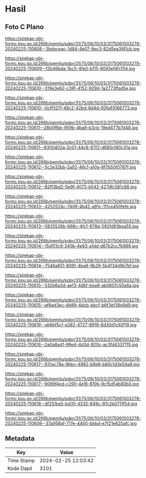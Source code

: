 # Hasil

## Foto C Plano

https://sirekap-obj-formc.kpu.go.id/266b/pemilu/pdpr/31/75/06/10/03/3175061003278-20240225-110608--3bdeceac-1d84-4e07-9ec3-82d5ea3f41cb.jpg

https://sirekap-obj-formc.kpu.go.id/266b/pemilu/pdpr/31/75/06/10/03/3175061003278-20240225-110609--f2b46bda-1bc5-4fe0-b115-9093ef4fcf54.jpg

https://sirekap-obj-formc.kpu.go.id/266b/pemilu/pdpr/31/75/06/10/03/3175061003278-20240225-110610--319e3e62-c39f-4152-929d-1a2773ffad5e.jpg

https://sirekap-obj-formc.kpu.go.id/266b/pemilu/pdpr/31/75/06/10/03/3175061003278-20240225-110610--0cff3211-48c2-42bd-8d4d-00fa61066773.jpg

https://sirekap-obj-formc.kpu.go.id/266b/pemilu/pdpr/31/75/06/10/03/3175061003278-20240225-110611--28b5ffbb-959b-4ba9-b3cb-19e4677b7d48.jpg

https://sirekap-obj-formc.kpu.go.id/266b/pemilu/pdpr/31/75/06/10/03/3175061003278-20240225-110611--8300402a-2c01-44c6-87f2-d685cf40c31a.jpg

https://sirekap-obj-formc.kpu.go.id/266b/pemilu/pdpr/31/75/06/10/03/3175061003278-20240225-110612--5c2e32bb-2a92-46c1-a10a-8f7b50f0787f.jpg

https://sirekap-obj-formc.kpu.go.id/266b/pemilu/pdpr/31/75/06/10/03/3175061003278-20240225-110612--82ff3bd2-5e9f-4073-b542-427dfc581c88.jpg

https://sirekap-obj-formc.kpu.go.id/266b/pemilu/pdpr/31/75/06/10/03/3175061003278-20240225-110613--4252524c-7409-4b42-a91c-111ce450fefe.jpg

https://sirekap-obj-formc.kpu.go.id/266b/pemilu/pdpr/31/75/06/10/03/3175061003278-20240225-110613--5825526b-666c-4fc1-878d-582fd93bea55.jpg

https://sirekap-obj-formc.kpu.go.id/266b/pemilu/pdpr/31/75/06/10/03/3175061003278-20240225-110614--15d1f3c8-240b-4e93-a1dd-d67b2cc7b988.jpg

https://sirekap-obj-formc.kpu.go.id/266b/pemilu/pdpr/31/75/06/10/03/3175061003278-20240225-110614--7546a851-8091-4ba9-9b29-5b4f34d9b7bf.jpg

https://sirekap-obj-formc.kpu.go.id/266b/pemilu/pdpr/31/75/06/10/03/3175061003278-20240225-110615--532b6a3d-ae13-4dbf-bea8-ab0607c50a6a.jpg

https://sirekap-obj-formc.kpu.go.id/266b/pemilu/pdpr/31/75/06/10/03/3175061003278-20240225-110615--af6ed3ec-4b89-4dcb-bbcf-b6f3ef38e9d9.jpg

https://sirekap-obj-formc.kpu.go.id/266b/pemilu/pdpr/31/75/06/10/03/3175061003278-20240225-110616--ab6bf5c1-e282-4727-8919-6d30d1c92f19.jpg

https://sirekap-obj-formc.kpu.go.id/266b/pemilu/pdpr/31/75/06/10/03/3175061003278-20240225-110616--2a0a8ad1-99e4-4d3d-920c-ac3fd4337115.jpg

https://sirekap-obj-formc.kpu.go.id/266b/pemilu/pdpr/31/75/06/10/03/3175061003278-20240225-110617--931ac78a-9bbc-4982-b9e6-b80c1d3e54a9.jpg

https://sirekap-obj-formc.kpu.go.id/266b/pemilu/pdpr/31/75/06/10/03/3175061003278-20240225-110617--9099f4ed-c290-4e16-810b-9c15d54b80b0.jpg

https://sirekap-obj-formc.kpu.go.id/266b/pemilu/pdpr/31/75/06/10/03/3175061003278-20240225-110618--df251be5-bd35-4532-849c-97c2b0711f54.jpg

https://sirekap-obj-formc.kpu.go.id/266b/pemilu/pdpr/31/75/06/10/03/3175061003278-20240225-110609--37a958af-717e-4400-bbbd-e7f21e625afc.jpg


## Metadata

| Key        | Value               |
| ---------- | ------------------- |
| Time Stamp | 2024-02-25 12:03:42 |
| Kode Dapil | 3101                |



